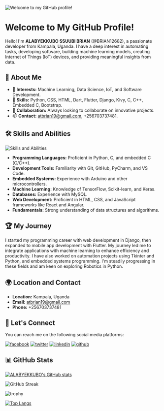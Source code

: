 <img src="https://user-images.githubusercontent.com/97894246/188414678-06418efe-f622-40ee-8a9c-a43dd2fc3969.gif" alt="Welcome to my GitHub profile!"></img>

# Welcome to My GitHub Profile!

Hello! I'm **ALABYEKKUBO SSUUBI BRIAN** (@BRIAN12682), a passionate developer from Kampala, Uganda. I have a deep interest in automating tasks, developing software, building machine learning models, creating Internet of Things (IoT) devices, and providing meaningful insights from data. 

## 🌟 About Me

- 👀 **Interests:** Machine Learning, Data Science, IoT, and Software Development.
- 🌱 **Skills:** Python, CSS, HTML, Dart, Flutter, Django, Kivy, C, C++, Embedded C, Bootstrap.
- 💞️ **Collaboration:** Always looking to collaborate on innovative projects.
- 📫 **Contact:** [atbrian19@gmail.com](mailto:atbrian19@gmail.com), +256703737481.

## 🛠️ Skills and Abilities
<img src="https://user-images.githubusercontent.com/97894246/188415678-12345efe-d332-40ee-8a9c-a44dd2fd3969.gif" alt="Skills and Abilities"></img>

- **Programming Languages:** Proficient in Python, C, and embedded C (C/C++).
- **Development Tools:** Familiarity with Git, GitHub, PyCharm, and VS Code.
- **Embedded Systems:** Experience with Arduino and other microcontrollers.
- **Machine Learning:** Knowledge of TensorFlow, Scikit-learn, and Keras.
- **Databases:** Experience with MySQL.
- **Web Development:** Proficient in HTML, CSS, and JavaScript frameworks like React and Angular.
- **Fundamentals:** Strong understanding of data structures and algorithms.

## 🏆 My Journey

I started my programming career with web development in Django, then expanded to mobile app development with Flutter. My journey led me to integrate applications with machine learning to enhance efficiency and productivity. I have also worked on automation projects using Tkinter and Python, and embedded systems programming. I'm steadily progressing in these fields and am keen on exploring Robotics in Python.

## 🌍 Location and Contact

- **Location:** Kampala, Uganda
- **Email:** [atbrian19@gmail.com](mailto:atbrian19@gmail.com)
- **Phone:** +256703737481

## 🤝 Let's Connect

You can reach me on the following social media platforms:

[![facebook](https://github.com/shikhar1020jais1/Git-Social/blob/master/Icons/Facebook.png)][1]
[![twitter](https://github.com/shikhar1020jais1/Git-Social/blob/master/Icons/Twitter.png)][2]
[![linkedin](https://github.com/shikhar1020jais1/Git-Social/blob/master/Icons/LinkedIn.png)][3]
[![github](https://github.com/shikhar1020jais1/Git-Social/blob/master/Icons/Github.png)][4]

[1]: https://www.facebook.com/profile.php?id=100066431362210
[2]: https://twitter.com/SsuubiBrian
[3]: https://www.linkedin.com/in/alabyekkubo-ssuubi-brian-b3851323b/
[4]: https://www.github.com/BRIAN12682

## 📊 GitHub Stats

[![ALABYEKKUBO's GitHub stats](https://github-readme-stats.vercel.app/api?username=BRIAN12682)](https://github.com/anuraghazra/github-readme-stats)

![GitHub Streak](https://github-readme-streak-stats.herokuapp.com?user=BRIAN12682&theme=cobalt&date_format=j%20M%5B%20Y%5D&background=000000&border=7536B2&stroke=9243DD&ring=89502D&fire=FF9554&currStreakNum=D280FF&sideNums=BC52FF&currStreakLabel=64EAE2&sideLabels=48A8A2&dates=A42EE5)

![trophy](https://github-profile-trophy.vercel.app/?username=BRIAN12682&theme=onedark)

[![Top Langs](https://github-readme-stats.vercel.app/api/top-langs/?username=BRIAN12682)](https://github.com/BRIAN12682/github-readme-stats)
